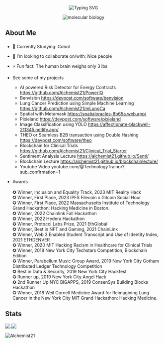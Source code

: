 <p align="center"><img src="https://readme-typing-svg.herokuapp.com?font=Fira+Code&pause=1000&color=9400D3&center=true&vCenter=true&width=435&lines=Hello;My+name+is+Alchemist21;I'm+a+Full+Stack+Web+Developer;with+a+penchant+for;Product+Development,;Community+Engagement;and+of+course+Poetry" alt="Typing SVG" />
</p>


<div align="center">
  <img src="https://i0.wp.com/www.artofthecell.com/wp-content/uploads/2014/10/Art-of-the-Cell-RNA-Polymerase.gif?ssl=1" alt="molecular biology" />
</div>

<h2 align="left">About Me</h2>

###

- 🌱 Currently Studying: Cobol

- 👯 I’m looking to collaborate on/with: Nice people
  
- ⚡ Fun fact: The human brain weighs only 3 lbs

- See some of my projects
    + AI powered Risk Detector for Energy Contracts    https://github.com/Alchemist21/PowerIQ
    + Benvision https://devpost.com/software/benvision
    + Lung Cancer Prediction using Simple Machine Learning https://github.com/Alchemist21/mLungCa
    + Spatial with Metamask https://spatialoracles-8b65a.web.app/
    + Pixieland https://devpost.com/software/pixieland
    + Image Classification using YOLO https://affectionate-blackwell-211345.netlify.app/
    + THEO or Seamless B2B transaction using Double Hashing https://devpost.com/software/theo
    + Blockchain for Clinical Trials https://github.com/Alchemist21/Clinical_Trial_Starter
    + Sentiment Analysis Lecture https://alchemist21.github.io/Senti/
    + Blockchain Lecture https://alchemist21.github.io/blockchainlecture/
    + Youtube Video youtube.com/@TechnologyTrainor?sub_confirmation=1

- Awards <br> <br>
    ✪ Winner, Inclusion and Equality Track, 2023 MIT Reality Hack <br>
    ✪ Winner, First Place, 2023 IPFS Filecoin x Gitcoin Social Hour <br>
    ✪ Winner, First Place, 2022 Massachusetts Institute of Technology Grand Hackathon: Hacking Medicine in Boston. <br>
    ✪ Winner, 2022 Chainlink Fall Hackathon <br>
    ✪ Winner, 2022 Hedera Hackathon <br>
    ✪ Winner, Protocol Labs Prize, 2021 EthGlobal <br>
    ✪ Winner, Best in NFT and Gaming, 2021 ChainLink <br>
    ✪ Winner, Web 3 Enabled Student Transcript and Use of Identity Index, 2021 ETHDENVER <br>
    ✪ Winner, 2020 MIT Hacking Racism in Healthcare for Clinical Trials <br>
    ✪ Winner, 2018 New York City Techstars Competition, Blockchain Edition <br>
    ✪ Winner, Parabellum Music Group Award, 2019 New York City Gotham Distributed Ledger Technology Competition <br>
    ✪ Best in Data & Security, 2019 New York City Hackfest <br>
    ✪ Runner up, 2019 New York City Angel Hack <br>
    ✪ 2nd Runner Up NYC BIGAPPS, 2019 ConsenSys Building Blocks Hackathon <br>
    ✪ Winner, 2018 Weil Cornell Medicine Award for Reimagining Lung Cancer in the New York City MIT Grand Hackathon: Hacking Medicine. <br>

###
<h2 align="left"> Stats </h2>

<a href="https://github.com/Alchemist21/github-readme-stats"><img align="center" src="https://github-readme-stats.vercel.app/api?username=Alchemist21&show_icons=true&theme=radical"> </a> 
<a href="https://github.com/Alchemist21/github-readme-stats"><img align="center" src="https://github-readme-stats.vercel.app/api/top-langs/?username=Alchemist21&layout=compact"> </a> 

<img src="https://komarev.com/ghpvc/?username=Alchemist21&label=Profile%20views&color=ce9927&style=flat" alt="Alchemist21" /> </p>

<!--
**Alchemist21/Alchemist21** is a ✨ _special_ ✨ repository because its `README.md` (this file) appears on your GitHub profile.

<img src="https://widgetbite.com/banner?title=Hello%20there&subtitle=&backgroundpalette=twilight&fontpalette=twilight&titletransform=skew&subtitletransform=skew" width=100% height=100%/>

Here are some ideas to get you started:

- 🔭 I’m currently working on ...
- 🌱 I’m currently learning ...
- 👯 I’m looking to collaborate on ...
- 🤔 I’m looking for help with ...
- 💬 Ask me about ...
- 📫 How to reach me: ...
- 😄 Pronouns: ...
- ⚡ Fun fact: ...
-->
